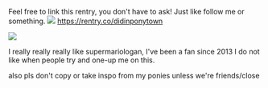 Feel free to link this rentry, you don't have to ask! Just like follow me or something. ![](https://64.media.tumblr.com/6133fcb8c1f023d891804a6be9dd7e9e/4149a1d35ab9816c-62/s75x75_c1/69b01498d6432c16ec0e2de5fc1b47d1d38d875e.gifv)
https://rentry.co/didinponytown



![](https://i.imgur.com/SsMnTjQ.png)

I really really really like supermariologan, I've been a fan since 2013 I do not like when people try and one-up me on this.

also pls don't copy or take inspo from my ponies unless we're friends/close
